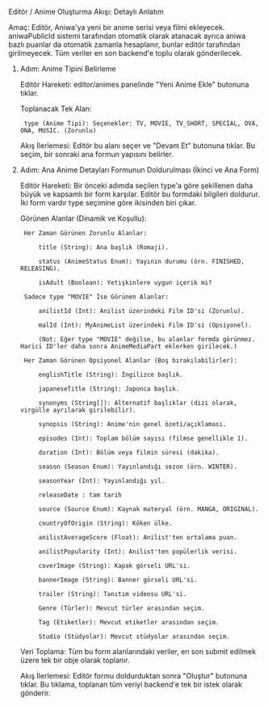 Editör / Anime Oluşturma Akışı: Detaylı Anlatım

Amaç: Editör, Aniwa'ya yeni bir anime serisi veya filmi ekleyecek. aniwaPublicId sistemi tarafından otomatik olarak atanacak ayrıca aniwa bazlı puanlar da otomatik zamanla hesaplanır, bunlar editör tarafından girilmeyecek. Tüm veriler en son backend'e toplu olarak gönderilecek.

1. Adım: Anime Tipini Belirleme

    Editör Hareketi: editor/animes panelinde "Yeni Anime Ekle" butonuna tıklar.

    Toplanacak Tek Alan:

        type (Anime Tipi): Seçenekler: TV, MOVIE, TV_SHORT, SPECIAL, OVA, ONA, MUSIC. (Zorunlu)

    Akış İlerlemesi: Editör bu alanı seçer ve "Devam Et" butonuna tıklar. Bu seçim, bir sonraki ana formun yapısını belirler.

2. Adım: Ana Anime Detayları Formunun Doldurulması (İkinci ve Ana Form)

    Editör Hareketi: Bir önceki adımda seçilen type'a göre şekillenen daha büyük ve kapsamlı bir form karşılar. Editör bu formdaki bilgileri doldurur. İki form vardır type seçimine göre ikisinden biri çıkar.

    Görünen Alanlar (Dinamik ve Koşullu):

        Her Zaman Görünen Zorunlu Alanlar:

            title (String): Ana başlık (Romaji).

            status (AnimeStatus Enum): Yayının durumu (örn. FINISHED, RELEASING).

            isAdult (Boolean): Yetişkinlere uygun içerik mi?

        Sadece type "MOVIE" İse Görünen Alanlar:

            anilistId (Int): Anilist üzerindeki Film ID'si (Zorunlu).

            malId (Int): MyAnimeList üzerindeki Film ID'si (Opsiyonel).

            (Not: Eğer type "MOVIE" değilse, bu alanlar formda görünmez. Harici ID'ler daha sonra AnimeMediaPart eklerken girilecek.)

        Her Zaman Görünen Opsiyonel Alanlar (Boş bırakılabilirler):

            englishTitle (String): İngilizce başlık.

            japaneseTitle (String): Japonca başlık.

            synonyms (String[]): Alternatif başlıklar (dizi olarak, virgülle ayrılarak girilebilir).

            synopsis (String): Anime'nin genel özeti/açıklaması.

            episodes (Int): Toplam bölüm sayısı (filmse genellikle 1).

            duration (Int): Bölüm veya filmin süresi (dakika).

            season (Season Enum): Yayınlandığı sezon (örn. WINTER).

            seasonYear (Int): Yayınlandığı yıl.

            releaseDate : tam tarih

            source (Source Enum): Kaynak materyal (örn. MANGA, ORIGINAL).

            countryOfOrigin (String): Köken ülke.

            anilistAverageScore (Float): Anilist'ten ortalama puan.

            anilistPopularity (Int): Anilist'ten popülerlik verisi.

            coverImage (String): Kapak görseli URL'si.

            bannerImage (String): Banner görseli URL'si.

            trailer (String): Tanıtım videosu URL'si.

            Genre (Türler): Mevcut türler arasından seçim.

            Tag (Etiketler): Mevcut etiketler arasından seçim.

            Studio (Stüdyolar): Mevcut stüdyolar arasından seçim.

    Veri Toplama: Tüm bu form alanlarındaki veriler, en son submit edilmek üzere tek bir obje olarak toplanır.

    Akış İlerlemesi: Editör formu doldurduktan sonra "Oluştur" butonuna tıklar. Bu tıklama, toplanan tüm veriyi backend'e tek bir istek olarak gönderir.